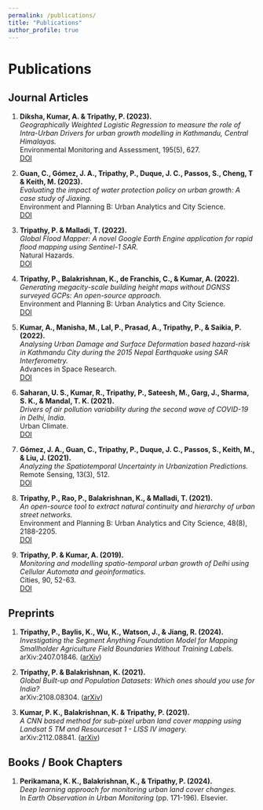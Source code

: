 ```yaml
---
permalink: /publications/
title: "Publications"
author_profile: true
---
```


Publications
=====

Journal Articles
------
1. **Diksha, Kumar, A. & Tripathy, P. (2023).**  
   *Geographically Weighted Logistic Regression to measure the role of Intra-Urban Drivers for urban growth modelling in Kathmandu, Central Himalayas.*  
   Environmental Monitoring and Assessment, 195(5), 627.  
   [DOI](https://doi.org/10.1007/s10661-023-11164-2)

2. **Guan, C., Gómez, J. A., Tripathy, P., Duque, J. C., Passos, S., Cheng, T & Keith, M. (2023).**  
   *Evaluating the impact of water protection policy on urban growth: A case study of Jiaxing.*  
   Environment and Planning B: Urban Analytics and City Science.  
   [DOI](https://doi.org/10.1177/23998083231163182)

3. **Tripathy, P. & Malladi, T. (2022).**  
   *Global Flood Mapper: A novel Google Earth Engine application for rapid flood mapping using Sentinel-1 SAR.*  
   Natural Hazards.  
   [DOI](https://doi.org/10.1007/s11069-022-05428-2)

4. **Tripathy, P., Balakrishnan, K., de Franchis, C., & Kumar, A. (2022).**  
   *Generating megacity-scale building height maps without DGNSS surveyed GCPs: An open-source approach.*  
   Environment and Planning B: Urban Analytics and City Science.  
   [DOI](https://doi.org/10.1177/23998083221084990)

5. **Kumar, A., Manisha, M., Lal, P., Prasad, A., Tripathy, P., & Saikia, P. (2022).**  
   *Analysing Urban Damage and Surface Deformation based hazard-risk in Kathmandu City during the 2015 Nepal Earthquake using SAR Interferometry.*  
   Advances in Space Research.  
   [DOI](https://doi.org/10.1016/j.asr.2022.02.003)

6. **Saharan, U. S., Kumar, R., Tripathy, P., Sateesh, M., Garg, J., Sharma, S. K., & Mandal, T. K. (2021).**  
   *Drivers of air pollution variability during the second wave of COVID-19 in Delhi, India.*  
   Urban Climate.  
   [DOI](https://doi.org/10.1016/j.uclim.2021.101059)

7. **Gómez, J. A., Guan, C., Tripathy, P., Duque, J. C., Passos, S., Keith, M., & Liu, J. (2021).**  
   *Analyzing the Spatiotemporal Uncertainty in Urbanization Predictions.*  
   Remote Sensing, 13(3), 512.  
   [DOI](https://doi.org/10.3390/rs13030512)

8. **Tripathy, P., Rao, P., Balakrishnan, K., & Malladi, T. (2021).**  
   *An open-source tool to extract natural continuity and hierarchy of urban street networks.*  
   Environment and Planning B: Urban Analytics and City Science, 48(8), 2188-2205.  
   [DOI](http://dx.doi.org/10.1177/2399808320967680)

9. **Tripathy, P. & Kumar, A. (2019).**  
   *Monitoring and modelling spatio-temporal urban growth of Delhi using Cellular Automata and geoinformatics.*  
   Cities, 90, 52-63.  
   [DOI](https://doi.org/10.1016/j.cities.2019.01.021)

Preprints
------
1. **Tripathy, P., Baylis, K., Wu, K., Watson, J., & Jiang, R. (2024).**  
   *Investigating the Segment Anything Foundation Model for Mapping Smallholder Agriculture Field Boundaries Without Training Labels.*  
   arXiv:2407.01846. ([arXiv](https://arxiv.org/abs/2407.01846))

2. **Tripathy, P. & Balakrishnan, K. (2021).**  
   *Global Built-up and Population Datasets: Which ones should you use for India?*  
   arXiv:2108.08304. ([arXiv](https://arxiv.org/abs/2108.08304))

3. **Kumar, P. K., Balakrishnan, K. & Tripathy, P. (2021).**  
   *A CNN based method for sub-pixel urban land cover mapping using Landsat 5 TM and Resourcesat 1 - LISS IV imagery.*  
   arXiv:2112.08841. ([arXiv](https://arxiv.org/abs/2112.08841))

Books / Book Chapters
------
1. **Perikamana, K. K., Balakrishnan, K., & Tripathy, P. (2024).**  
   *Deep learning approach for monitoring urban land cover changes.*  
   In *Earth Observation in Urban Monitoring* (pp. 171-196). Elsevier.
